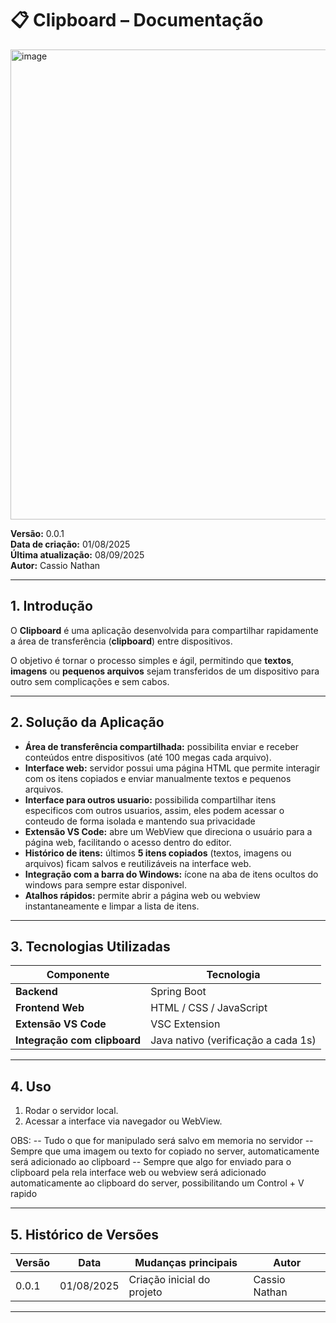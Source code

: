 # 📋 Clipboard – Documentação
<img width="898" height="752" alt="image" src="https://github.com/user-attachments/assets/4b16268d-959f-48a3-b241-38747a8e34be" />

**Versão:** 0.0.1  
**Data de criação:** 01/08/2025  
**Última atualização:** 08/09/2025  
**Autor:** Cassio Nathan  

---

## 1. Introdução
O **Clipboard** é uma aplicação desenvolvida para compartilhar rapidamente a área de transferência (**clipboard**) entre dispositivos.  

O objetivo é tornar o processo simples e ágil, permitindo que **textos**, **imagens** ou **pequenos arquivos** sejam transferidos de um dispositivo para outro sem complicações e sem cabos.

---

## 2. Solução da Aplicação

- **Área de transferência compartilhada:** possibilita enviar e receber conteúdos entre dispositivos  (até 100 megas cada arquivo).
- **Interface web:** servidor possui uma página HTML que permite interagir com os itens copiados e enviar manualmente textos e pequenos arquivos.
- **Interface para outros usuario:** possibilida compartilhar itens especificos com outros usuarios, assim, eles podem acessar o conteudo de forma isolada e mantendo sua privacidade
- **Extensão VS Code:** abre um WebView que direciona o usuário para a página web, facilitando o acesso dentro do editor.
- **Histórico de itens:** últimos **5 itens copiados** (textos, imagens ou arquivos) ficam salvos e reutilizáveis na interface web.
- **Integração com a barra do Windows:** ícone na aba de itens ocultos do windows para sempre estar disponivel.
- **Atalhos rápidos:** permite abrir a página web ou webview instantaneamente e limpar a lista de itens.

---

## 3. Tecnologias Utilizadas

| Componente                     | Tecnologia                                  |
|--------------------------------|----------------------------------------------|
| **Backend**                    | Spring Boot                                 |
| **Frontend Web**               | HTML / CSS / JavaScript                     |
| **Extensão VS Code**           | VSC Extension                               |
| **Integração com clipboard**   | Java nativo (verificação a cada 1s)         |

---

## 4. Uso

1. Rodar o servidor local.  
2. Acessar a interface via navegador ou WebView.
   
OBS: 
-- Tudo o que for manipulado será salvo em memoria no servidor
-- Sempre que uma imagem ou texto for copiado no server, automaticamente será adicionado ao clipboard
-- Sempre que algo for enviado para o clipboard pela rela interface web ou webview será adicionado automaticamente ao clipboard do server, possibilitando um Control + V rapido 

---

## 5. Histórico de Versões

| Versão | Data       | Mudanças principais        | Autor          |
|--------|------------|----------------------------|----------------|
| 0.0.1  | 01/08/2025 | Criação inicial do projeto | Cassio Nathan  |

---
